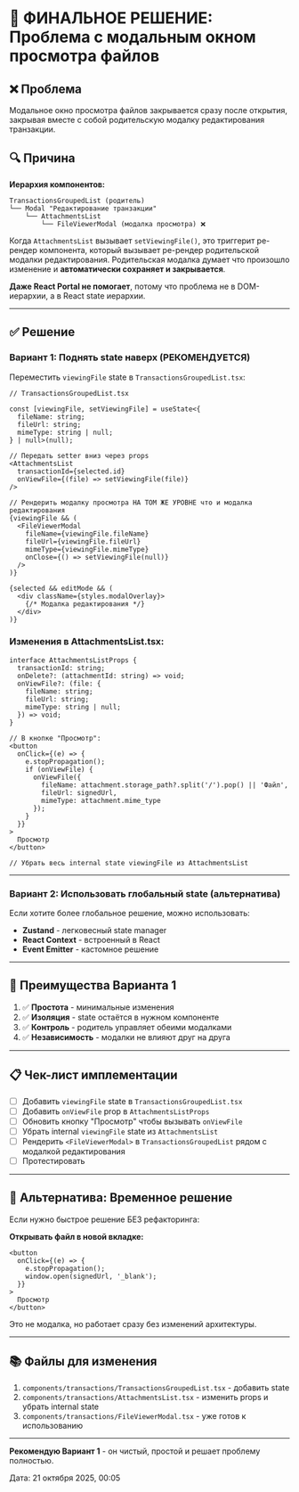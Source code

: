 # 🔧 ФИНАЛЬНОЕ РЕШЕНИЕ: Проблема с модальным окном просмотра файлов

## ❌ Проблема

Модальное окно просмотра файлов закрывается сразу после открытия, закрывая вместе с собой родительскую модалку редактирования транзакции.

## 🔍 Причина

**Иерархия компонентов:**
```
TransactionsGroupedList (родитель)
└── Modal "Редактирование транзакции"
    └── AttachmentsList
        └── FileViewerModal (модалка просмотра) ❌
```

Когда `AttachmentsList` вызывает `setViewingFile()`, это триггерит ре-рендер компонента, который вызывает ре-рендер родительской модалки редактирования. Родительская модалка думает что произошло изменение и **автоматически сохраняет и закрывается**.

**Даже React Portal не помогает**, потому что проблема не в DOM-иерархии, а в React state иерархии.

---

## ✅ Решение

### Вариант 1: Поднять state наверх (РЕКОМЕНДУЕТСЯ)

Переместить `viewingFile` state в `TransactionsGroupedList.tsx`:

```tsx
// TransactionsGroupedList.tsx

const [viewingFile, setViewingFile] = useState<{
  fileName: string;
  fileUrl: string;
  mimeType: string | null;
} | null>(null);

// Передать setter вниз через props
<AttachmentsList 
  transactionId={selected.id}
  onViewFile={(file) => setViewingFile(file)}
/>

// Рендерить модалку просмотра НА ТОМ ЖЕ УРОВНЕ что и модалка редактирования
{viewingFile && (
  <FileViewerModal
    fileName={viewingFile.fileName}
    fileUrl={viewingFile.fileUrl}
    mimeType={viewingFile.mimeType}
    onClose={() => setViewingFile(null)}
  />
)}

{selected && editMode && (
  <div className={styles.modalOverlay}>
    {/* Модалка редактирования */}
  </div>
)}
```

### Изменения в AttachmentsList.tsx:

```tsx
interface AttachmentsListProps {
  transactionId: string;
  onDelete?: (attachmentId: string) => void;
  onViewFile?: (file: {
    fileName: string;
    fileUrl: string;
    mimeType: string | null;
  }) => void;
}

// В кнопке "Просмотр":
<button
  onClick={(e) => {
    e.stopPropagation();
    if (onViewFile) {
      onViewFile({
        fileName: attachment.storage_path?.split('/').pop() || 'Файл',
        fileUrl: signedUrl,
        mimeType: attachment.mime_type
      });
    }
  }}
>
  Просмотр
</button>

// Убрать весь internal state viewingFile из AttachmentsList
```

---

### Вариант 2: Использовать глобальный state (альтернатива)

Если хотите более глобальное решение, можно использовать:
- **Zustand** - легковесный state manager
- **React Context** - встроенный в React
- **Event Emitter** - кастомное решение

---

## 🎯 Преимущества Варианта 1

1. ✅ **Простота** - минимальные изменения
2. ✅ **Изоляция** - state остаётся в нужном компоненте
3. ✅ **Контроль** - родитель управляет обеими модалками
4. ✅ **Независимость** - модалки не влияют друг на друга

---

## 📋 Чек-лист имплементации

- [ ] Добавить `viewingFile` state в `TransactionsGroupedList.tsx`
- [ ] Добавить `onViewFile` prop в `AttachmentsListProps`
- [ ] Обновить кнопку "Просмотр" чтобы вызывать `onViewFile`
- [ ] Убрать internal `viewingFile` state из `AttachmentsList`
- [ ] Рендерить `<FileViewerModal>` в `TransactionsGroupedList` рядом с модалкой редактирования
- [ ] Протестировать

---

## 🔧 Альтернатива: Временное решение

Если нужно быстрое решение БЕЗ рефакторинга:

**Открывать файл в новой вкладке:**

```tsx
<button
  onClick={(e) => {
    e.stopPropagation();
    window.open(signedUrl, '_blank');
  }}
>
  Просмотр
</button>
```

Это не модалка, но работает сразу без изменений архитектуры.

---

## 📚 Файлы для изменения

1. `components/transactions/TransactionsGroupedList.tsx` - добавить state
2. `components/transactions/AttachmentsList.tsx` - изменить props и убрать internal state
3. `components/transactions/FileViewerModal.tsx` - уже готов к использованию

---

**Рекомендую Вариант 1** - он чистый, простой и решает проблему полностью.

Дата: 21 октября 2025, 00:05
